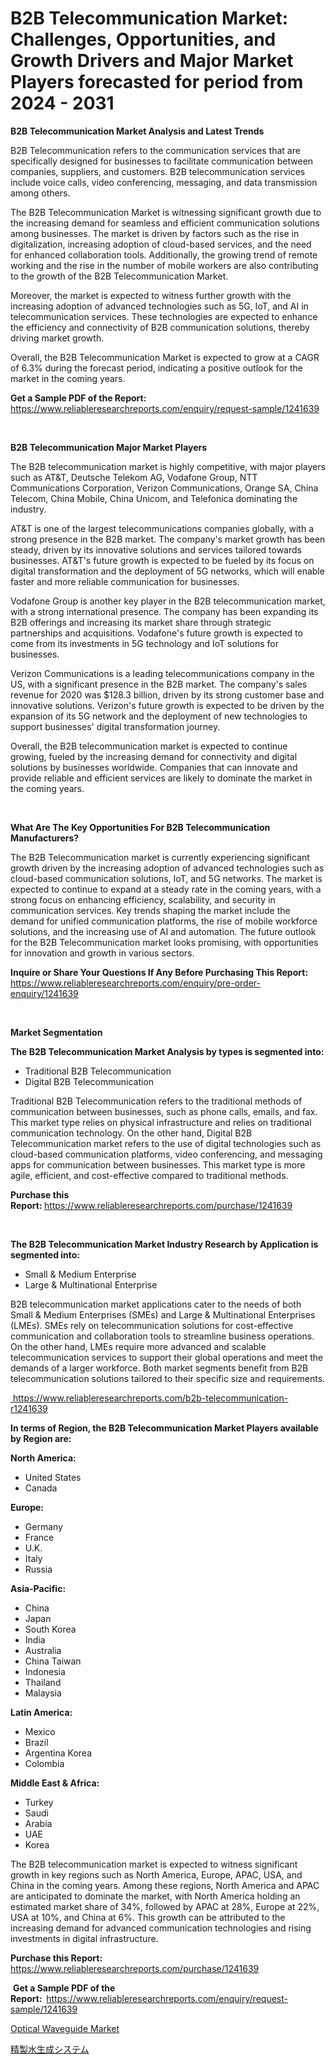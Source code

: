<p><h1>B2B Telecommunication Market: Challenges, Opportunities, and Growth Drivers and Major Market Players forecasted for period from 2024 - 2031</h1></p><p><strong>B2B Telecommunication Market Analysis and Latest Trends</strong></p>
<p><p>B2B Telecommunication refers to the communication services that are specifically designed for businesses to facilitate communication between companies, suppliers, and customers. B2B telecommunication services include voice calls, video conferencing, messaging, and data transmission among others. </p><p>The B2B Telecommunication Market is witnessing significant growth due to the increasing demand for seamless and efficient communication solutions among businesses. The market is driven by factors such as the rise in digitalization, increasing adoption of cloud-based services, and the need for enhanced collaboration tools. Additionally, the growing trend of remote working and the rise in the number of mobile workers are also contributing to the growth of the B2B Telecommunication Market.</p><p>Moreover, the market is expected to witness further growth with the increasing adoption of advanced technologies such as 5G, IoT, and AI in telecommunication services. These technologies are expected to enhance the efficiency and connectivity of B2B communication solutions, thereby driving market growth.</p><p>Overall, the B2B Telecommunication Market is expected to grow at a CAGR of 6.3% during the forecast period, indicating a positive outlook for the market in the coming years.</p></p>
<p><strong>Get a Sample PDF of the Report:&nbsp;</strong> <a href="https://www.reliableresearchreports.com/enquiry/request-sample/1241639">https://www.reliableresearchreports.com/enquiry/request-sample/1241639</a></p>
<p>&nbsp;</p>
<p><strong>B2B Telecommunication Major Market Players</strong></p>
<p><p>The B2B telecommunication market is highly competitive, with major players such as AT&T, Deutsche Telekom AG, Vodafone Group, NTT Communications Corporation, Verizon Communications, Orange SA, China Telecom, China Mobile, China Unicom, and Telefonica dominating the industry. </p><p>AT&T is one of the largest telecommunications companies globally, with a strong presence in the B2B market. The company's market growth has been steady, driven by its innovative solutions and services tailored towards businesses. AT&T's future growth is expected to be fueled by its focus on digital transformation and the deployment of 5G networks, which will enable faster and more reliable communication for businesses.</p><p>Vodafone Group is another key player in the B2B telecommunication market, with a strong international presence. The company has been expanding its B2B offerings and increasing its market share through strategic partnerships and acquisitions. Vodafone's future growth is expected to come from its investments in 5G technology and IoT solutions for businesses.</p><p>Verizon Communications is a leading telecommunications company in the US, with a significant presence in the B2B market. The company's sales revenue for 2020 was $128.3 billion, driven by its strong customer base and innovative solutions. Verizon's future growth is expected to be driven by the expansion of its 5G network and the deployment of new technologies to support businesses' digital transformation journey.</p><p>Overall, the B2B telecommunication market is expected to continue growing, fueled by the increasing demand for connectivity and digital solutions by businesses worldwide. Companies that can innovate and provide reliable and efficient services are likely to dominate the market in the coming years.</p></p>
<p>&nbsp;</p>
<p><strong>What Are The Key Opportunities For B2B Telecommunication Manufacturers?</strong></p>
<p><p>The B2B Telecommunication market is currently experiencing significant growth driven by the increasing adoption of advanced technologies such as cloud-based communication solutions, IoT, and 5G networks. The market is expected to continue to expand at a steady rate in the coming years, with a strong focus on enhancing efficiency, scalability, and security in communication services. Key trends shaping the market include the demand for unified communication platforms, the rise of mobile workforce solutions, and the increasing use of AI and automation. The future outlook for the B2B Telecommunication market looks promising, with opportunities for innovation and growth in various sectors.</p></p>
<p><strong>Inquire or Share Your Questions If Any Before Purchasing This Report:</strong> <a href="https://www.reliableresearchreports.com/enquiry/pre-order-enquiry/1241639">https://www.reliableresearchreports.com/enquiry/pre-order-enquiry/1241639</a></p>
<p>&nbsp;</p>
<p><strong>Market Segmentation</strong></p>
<p><strong>The B2B Telecommunication Market Analysis by types is segmented into:</strong></p>
<p><ul><li>Traditional B2B Telecommunication</li><li>Digital B2B Telecommunication</li></ul></p>
<p><p>Traditional B2B Telecommunication refers to the traditional methods of communication between businesses, such as phone calls, emails, and fax. This market type relies on physical infrastructure and relies on traditional communication technology. On the other hand, Digital B2B Telecommunication market refers to the use of digital technologies such as cloud-based communication platforms, video conferencing, and messaging apps for communication between businesses. This market type is more agile, efficient, and cost-effective compared to traditional methods.</p></p>
<p><strong>Purchase this Report:&nbsp;</strong><a href="https://www.reliableresearchreports.com/purchase/1241639">https://www.reliableresearchreports.com/purchase/1241639</a></p>
<p>&nbsp;</p>
<p><strong>The B2B Telecommunication Market Industry Research by Application is segmented into:</strong></p>
<p><ul><li>Small & Medium Enterprise</li><li>Large & Multinational Enterprise</li></ul></p>
<p><p>B2B telecommunication market applications cater to the needs of both Small & Medium Enterprises (SMEs) and Large & Multinational Enterprises (LMEs). SMEs rely on telecommunication solutions for cost-effective communication and collaboration tools to streamline business operations. On the other hand, LMEs require more advanced and scalable telecommunication services to support their global operations and meet the demands of a larger workforce. Both market segments benefit from B2B telecommunication solutions tailored to their specific size and requirements.</p></p>
<p><a href="https://www.reliableresearchreports.com/b2b-telecommunication-r1241639">&nbsp;https://www.reliableresearchreports.com/b2b-telecommunication-r1241639</a></p>
<p><strong>In terms of Region, the B2B Telecommunication Market Players available by Region are:</strong></p>
<p>
    <p> <strong> North America: </strong>
        <ul>
            <li>United States</li>
            <li>Canada</li>
        </ul>
        </p> 
    <p> <strong> Europe: </strong>
        <ul>
            <li>Germany</li>
            <li>France</li>
            <li>U.K.</li>
            <li>Italy</li>
            <li>Russia</li>
        </ul>
        </p> 
    <p> <strong> Asia-Pacific: </strong>
        <ul>
            <li>China</li>
            <li>Japan</li>
            <li>South Korea</li>
            <li>India</li>
            <li>Australia</li>
            <li>China Taiwan</li>
            <li>Indonesia</li>
            <li>Thailand</li>
            <li>Malaysia</li>
        </ul>
        </p> 
    <p> <strong> Latin America: </strong>
        <ul>
            <li>Mexico</li>
            <li>Brazil</li>
            <li>Argentina Korea</li>
            <li>Colombia</li>
        </ul>
        </p> 
    <p> <strong> Middle East & Africa: </strong>
        <ul>
            <li>Turkey</li>
            <li>Saudi</li>
            <li>Arabia</li>
            <li>UAE</li>
            <li>Korea</li>
        </ul>
    </p>
    </p>
<p><p>The B2B telecommunication market is expected to witness significant growth in key regions such as North America, Europe, APAC, USA, and China in the coming years. Among these regions, North America and APAC are anticipated to dominate the market, with North America holding an estimated market share of 34%, followed by APAC at 28%, Europe at 22%, USA at 10%, and China at 6%. This growth can be attributed to the increasing demand for advanced communication technologies and rising investments in digital infrastructure.</p></p>
<p><strong>Purchase this Report: </strong><a href="https://www.reliableresearchreports.com/purchase/1241639">https://www.reliableresearchreports.com/purchase/1241639</a></p>
<p>&nbsp;<strong>Get a Sample PDF of the Report:&nbsp;&nbsp;</strong><a href="https://www.reliableresearchreports.com/enquiry/request-sample/1241639">https://www.reliableresearchreports.com/enquiry/request-sample/1241639</a></p>
<p><strong></strong></p>
<p><p><a href="https://github.com/NorbertYates/Market-Research-Report-List-4/blob/main/optical-waveguide-market.md">Optical Waveguide Market</a></p><p><a href="https://github.com/lababdou/Market-Research-Report-List-3/blob/main/798991420321.md">精製水生成システム</a></p></p>